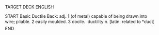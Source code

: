 TARGET DECK
ENGLISH

START
Basic
Ductile
Back: adj. 1 (of metal) capable of being drawn into wire; pliable. 2 easily moulded. 3 docile.  ductility n. [latin: related to *duct]
END
